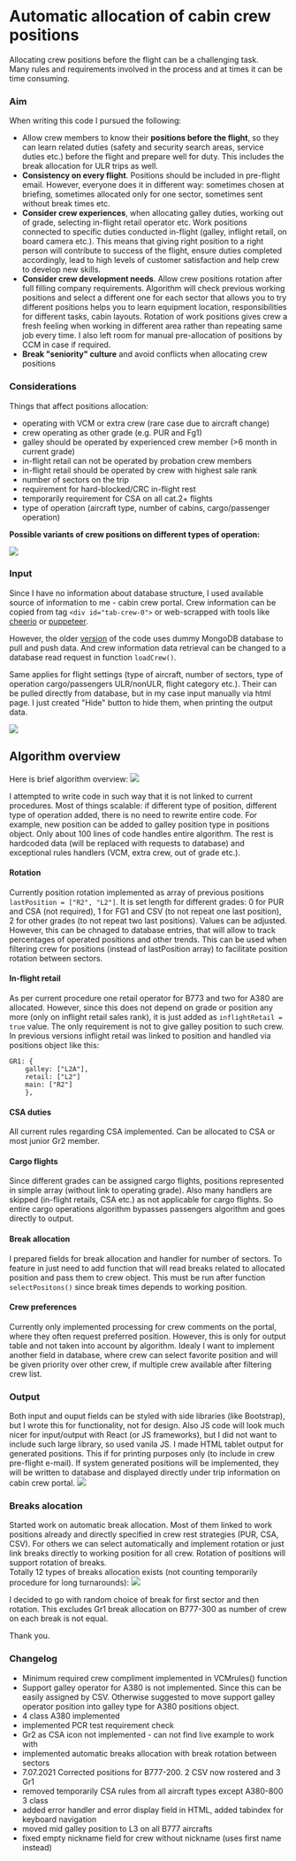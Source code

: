 # Automatic allocation of cabin crew positions

Allocating crew positions before the flight can be a challenging task.   
Many rules and requirements involved in the process and at times it can be time consuming. 

### Aim
When writing this code I pursued the following:
- Allow crew members to know their __positions before the flight__, so they can learn related duties (safety and security search areas, service duties etc.) before the flight and prepare well for duty. This includes the break allocation for ULR trips as well. 
- __Consistency on every flight__. Positions should be included in pre-flight email. However, everyone does it in different way: sometimes chosen at briefing, sometimes allocated only for one sector, sometimes sent without break times etc.
- __Consider crew experiences__, when allocating galley duties, working out of grade, selecting in-flight retail operator etc. Work positions connected to specific duties conducted in-flight (galley, inflight retail, on board camera etc.). This means that giving right position to a right person will contribute to success of the flight, ensure duties completed accordingly, lead to high levels of customer satisfaction and help crew to develop new skills.
- __Consider crew development needs__. Allow crew positions rotation after full filling company requirements. Algorithm will check previous working positions and select a different one for each sector that allows you to try different positions helps you to learn equipment location, responsibilities for different tasks, cabin layouts. Rotation of work positions gives crew a fresh feeling when working in different area rather than repeating same job every time. I also left room for manual pre-allocation of positions by CCM in case if required.
- __Break "seniority" culture__ and avoid conflicts when allocating crew positions

### Considerations
Things that affect positions allocation:
* operating with VCM or extra crew (rare case due to aircraft change)
* crew operating as other grade (e.g. PUR and Fg1)
* galley should be operated by experienced crew member (>6 month in current grade)
* in-flight retail can not be operated by probation crew members
* in-flight retail should be operated by crew with highest sale rank
* number of sectors on the trip
* requirement for hard-blocked/CRC in-flight rest
* temporarily requirement for CSA on all cat.2+ flights
* type of operation (aircraft type, number of cabins, cargo/passenger operation)

__Possible variants of crew positions on different types of operation:__   

<img src="./src/typesOfOperation.png" />

### Input
Since I have no information about database structure, I used available source of information to me - cabin crew portal. Crew information can be copied from tag `<div id="tab-crew-0">` or web-scrapped with tools like [cheerio](https://www.npmjs.com/package/cheerio "cheerio") or [puppeteer](https://www.npmjs.com/package/puppeteer "puppeteer").

However, the older [version](https://github.com/nevtemu/crew-positions-mongo "version") of the code uses dummy MongoDB database to pull and push data. And crew information data retrieval can be changed to a database read request in function `loadCrew()`.

Same applies for flight settings (type of aircraft, number of sectors, type of operation cargo/passengers ULR/nonULR, flight category etc.). Their can be pulled directly from database, but in my case input manually via html page. I just created "Hide" button to hide them, when printing the output data.

<img src="./src/input.png" />

## Algorithm overview
Here is brief algorithm overview:
<img src="./src/algorithm.png" />

I attempted to write code in such way that it is not linked to current procedures. Most of things scalable: if different type of position, different type of operation added, there is no need to rewrite entire code. For example, new position can be added to galley position type in positions object. 
Only about 100 lines of code handles entire algorithm. The rest is hardcoded data (will be replaced with requests to database) and exceptional rules handlers (VCM, extra crew, out of grade etc.).
#### Rotation
Currently position rotation implemented as array of previous positions `lastPosition = ["R2", "L2"]`. It is set length for different grades: 0 for PUR and CSA (not required), 1 for FG1 and CSV (to not repeat one last position), 2 for other grades (to not repeat two last positions). Values can be adjusted.
However, this can be chnaged to database entries, that will allow to track percentages of operated positions and other trends. This can be used when filtering crew for positions (instead of lastPosition array) to facilitate position rotation between sectors.
#### In-flight retail
As per current procedure one retail operator for B773 and two for A380 are allocated. However, since this does not depend on grade or position any more (only on inflight retail sales rank), it is just added as `inflightRetail = true` value. The only requirement is not to give galley position to such crew.
In previous versions inflight retail was linked to position and handled via positions object like this:
```
GR1: {
    galley: ["L2A"], 
    retail: ["L2"]
    main: ["R2"]
    },
```
#### CSA duties
All current rules regarding CSA implemented. Can be allocated to CSA or most junior Gr2 member.
#### Cargo flights
Since different grades can be assigned cargo flights, positions represented in simple array (without link to operating grade). Also many handlers are skipped (in-flight retails, CSA etc.) as not applicable for cargo flights. So entire cargo operations algorithm bypasses passengers algorithm and goes directly to output.
#### Break allocation
I prepared fields for break allocation and handler for number of sectors. To feature in just need to add function that will read breaks related to allocated position and pass them to crew object. This must be run after function `selectPositons()` since break times depends to working position.
#### Crew preferences
Currently only implemented processing for crew comments on the portal, where they often request preferred position. However, this is only for output table and not taken into account by algorithm. Idealy I want to implement another field in database, where crew can select favorite position and will be given priority over other crew, if multiple crew available after filtering crew list.

### Output
Both input and ouput fields can be styled with side libraries (like Bootstrap), but I wrote this for functionality, not for design. Also JS code will look much nicer for input/output with React (or JS frameworks), but I did not want to include such large library, so used vanila JS.
I made HTML tablet output for generated positions. This if for printing purposes only (to include in crew pre-flight e-mail). If system generated positions will be implemented, they will be written to database and displayed directly under trip information on cabin crew portal.
<img src="./src/output.png" />

### Breaks alocation
Started work on automatic break allocation. Most of them linked to work positions already and directly specified in crew rest strategies (PUR, CSA, CSV). For others we can select automatically and implement rotation or just link breaks directly to working position for all crew. Rotation of positions will support rotation of breaks.   
Totally 12 types of breaks allocation exists (not counting temporarily procedure for long turnarounds):
<img src="./src/breaks.png" />
   
I decided to go with random choice of break for first sector and then rotation. This excludes Gr1 break allocation on B777-300 as number of crew on each break is not equal.

Thank you.

### Changelog
- Minimum required crew compliment implemented in VCMrules() function
- Support galley operator for A380 is not implemented. Since this can be easily assigned by CSV. Otherwise suggested to move support galley operator position into galley type for A380 positions object.
- 4 class A380 implemented
- implemented PCR test requirement check
- Gr2 as CSA icon not implemented - can not find live example to work with
- implemented automatic breaks allocation with break rotation between sectors
- 7.07.2021 Corrected positions for B777-200. 2 CSV now rostered and 3 Gr1
- removed temporarily CSA rules from all aircraft types except A380-800 3 class
- added error handler and error display field in HTML, added tabindex for keyboard navigation
- moved mid galley position to L3 on all B777 aircrafts
- fixed empty nickname field for crew without nickname (uses first name instead)
